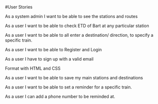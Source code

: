 #User Stories


As a system admin I want to be able to see the stations and routes


As a user I want to be able to check ETD of Bart at any particular station


As a user I want to be able to all enter a destination/ direction, to specify a specific train.


As a user I want to be able to Register and Login


As a user I have to sign up with a valid email



Format with HTML and CSS



As a user I want to be able to save my main stations and destinations


As a user I want to be able to set a reminder for a specific train.


As a user I can add a phone number to be reminded at.
